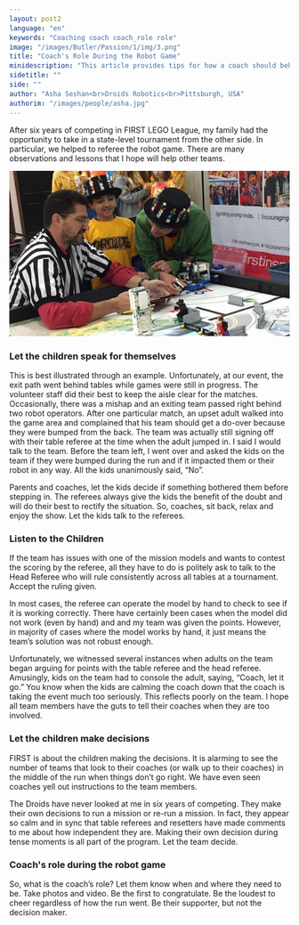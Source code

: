 ```yaml
---
layout: post2
language: "en"
keywords: "Coaching coach coach_role role"
image: "/images/Butler/Passion/1/img/3.png"
title: "Coach's Role During the Robot Game"
minidescription: "This article provides tips for how a coach should behave during the robot game."
sidetitle: ""
side: ""
author: "Asha Seshan<br>Droids Robotics<br>Pittsburgh, USA"
authorim: "/images/people/asha.jpg"
---
```


After six years of competing in FIRST LEGO League, my family had the opportunity to take in a state-level tournament from the other side. In particular, we helped to referee the robot game.  There are many observations and lessons that I hope will help other teams.

![](/images/coachcorner/ref.jpg)

### Let the children speak for themselves

This is best illustrated through an example. Unfortunately, at our event, the exit path went behind tables while games were still in progress. The volunteer staff did their best to keep the aisle clear for the matches. Occasionally, there was a mishap and an exiting team passed right behind two robot operators. After one particular match, an upset adult walked into the game area and complained that his team should get a do-over because they were bumped from the back. The team was actually still signing off with their table referee at the time when the adult jumped in.  I said I would talk to the team. Before the team left, I went over and asked the kids on the team if they were bumped during the run and if it impacted them or their robot in any way.  All the kids unanimously said, “No”.  

Parents and coaches, let the kids decide if something bothered them before stepping in. The referees always give the kids the benefit of the doubt and will do their best to rectify the situation. So, coaches, sit back, relax and enjoy the show. Let the kids talk to the referees.


### Listen to the Children

If the team has issues with one of the mission models and wants to contest the scoring by the referee, all they have to do is politely ask to talk to the Head Referee who will rule consistently across all tables at a tournament. Accept the ruling given. 

In most cases, the referee can operate the model by hand to check to see if it is working correctly. There have certainly been cases when the model did not work (even by hand) and and my team was given the points. However, in majority of cases where the model works by hand, it just means the team’s solution was not robust enough.

Unfortunately, we witnessed several instances when adults on the team began arguing for points with the table referee and the head referee. Amusingly, kids on the team had to console the adult, saying, “Coach, let it go.” You know when the kids are calming the coach down that the coach is taking the event much too seriously. This reflects poorly on the team. I hope all team members have the guts to tell their coaches when they are too involved.

### Let the children make decisions

FIRST is about the children making the decisions.  It is alarming to see the number of teams that look to their coaches (or walk up to their coaches) in the middle of the run when things don’t go right. We have even seen coaches yell out instructions to the team members.

The Droids have never looked at me in six years of competing. They make their own decisions to run a mission or re-run a mission.  In fact, they appear so calm and in sync that table referees and resetters have made comments to me about how independent they are. Making their own decision during tense moments is all part of the program. Let the team decide.

### Coach's role during the robot game

So, what is the coach’s role?  Let them know when and where they need to be.  Take photos and video. Be the first to congratulate. Be the loudest to cheer regardless of how the run went. Be their supporter, but not the decision maker.

